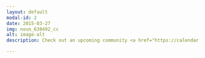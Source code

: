 ```yaml
---
layout: default
modal-id: 2
date: 2015-03-27
img: noun_638492_cc
alt: image-alt
description: Check out an upcoming community <a href="https://calendar.google.com/calendar/embed?src=cmxsummit.com_nbn7nj5hvmg0roq8d8lgck5usk%40group.calendar.google.com&ctz=America/New_York" style="border: 0" width="800" height="600" frameborder="0" scrolling="no"">AMA (Ask Me Anything) via this calendar</a>.

---
```

